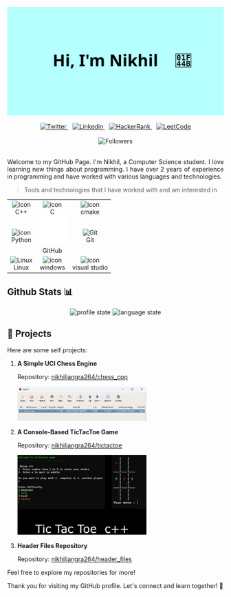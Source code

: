 ![👋 Hi there! I'm Nikhil](files/header.svg)

<div align="center">
	<a href="https://twitter.com/nikhiljangra264" style="margin-right: 10px;">
    	<img src="https://img.shields.io/badge/Twitter-%231DA1F2.svg?style=for-the-badge&logo=Twitter&logoColor=white" alt="Twitter">
	</a>
  	<a href="https://www.linkedin.com/in/nikhiljangra264/" style="margin-right: 10px;">
    	<img src="https://img.shields.io/badge/Linkedin-%231DA1F2.svg?style=for-the-badge&logo=Linkedin&logoColor=white" alt="Linkedin">
	</a>
  	<a href="https://www.hackerrank.com/profile/nikhiljangra264" style="margin-right: 10px;">
    	<img src="https://img.shields.io/badge/-Hackerrank-2EC866?style=for-the-badge&logo=HackerRank&logoColor=white" alt="HackerRank">
  	</a>
  	<a href="https://leetcode.com/nikhiljangra264">
    	<img src="https://img.shields.io/badge/-LeetCode-FFA116?style=for-the-badge&logo=LeetCode&logoColor=black" alt="LeetCode">
  	</a>
</div>

<br>

<div align="center">
  	<img src="https://img.shields.io/github/followers/nikhiljangra264.svg?style=social&label=Follow&maxAge=2592000" alt="Followers">
</div>

<br>

<p align="justify">
Welcome to my GitHub Page. I'm Nikhil, a Computer Science student. I love learning new things about programming. I have over 2 years of experience in programming and have worked with various languages and technologies.

> Tools and technologies that I have worked with and am interested in

<table style="width: 100%;">
	<tr>
	    <td align="center">
	        <img src="https://techstack-generator.vercel.app/cpp-icon.svg" alt="icon" width="65" height="65" /><br>
	        C++
	    </td>
		<td align="center">
	        <img src="https://skillicons.dev/icons?i=c" alt="icon" width="65" height="65" /><br>
	        C
	    </td>
		<td align="center">
        	<img src="https://skillicons.dev/icons?i=cmake" alt="icon" width="65" height="65" /><br>
        	cmake
    	</td>
	</tr>
	<tr>
    	<td align="center">
      		<img src="https://techstack-generator.vercel.app/python-icon.svg" alt="icon" width="65" height="65" /><br>
        	Python
    	</td>
	    <td align="center">
	        <img src="files/github-mark-white.svg" width="65" height="65" alt="GitHub" /><br>
	        GitHub
	    </td>
	    <td align="center">
	        <img src="https://skillicons.dev/icons?i=git" width="48" height="48" alt="Git" /><br>
	        Git
	    </td>
  	</tr>
	<tr>
	    <td align="center">
        	<img src="https://skillicons.dev/icons?i=linux" width="48" height="48" alt="Linux" /><br>
        	Linux
    	</td>
		<td align="center">
        	<img src="https://skillicons.dev/icons?i=windows" alt="icon" width="65" height="65" /><br>
        	windows
    	</td>
		<td align="center">
        	<img src="https://skillicons.dev/icons?i=visualstudio" alt="icon" width="65" height="65" /><br>
        	visual studio
    	</td>
  	</tr>
</table>


</p>

## Github Stats 📊

<div align="center">
    <img src="https://github-readme-stats.vercel.app/api?username=nikhiljangra264&theme=blue-green" alt="profile state">
    <img src="https://github-readme-stats.vercel.app/api/top-langs/?username=nikhiljangra264&theme=blue-green" alt="language state">
</div>

## 🌟 Projects

Here are some self projects:

1. **A Simple UCI Chess Engine**

   Repository: [nikhiljangra264/chess_cpp](https://github.com/nikhiljangra264/chess_cpp)

   <img src="files/chess_engine_elo.png" alt="UCI Chess Engine" width="300">

2. **A Console-Based TicTacToe Game**

	Repository: [nikhiljangra264/tictactoe](https://github.com/nikhiljangra264/tictactoe)
   
   <img src="files/console_cpp_tictactoe.png" alt="TicTacToe" width="300">

3. **Header Files Repository**

   Repository: [nikhiljangra264/header_files](https://github.com/nikhiljangra264/header_files)


Feel free to explore my repositories for more!

Thank you for visiting my GitHub profile. Let's connect and learn together! 🚀

<!---
NikhilWalker/NikhilWalker is a ✨ special ✨ repository because its `README.md` (this file) appears on your GitHub profile.
You can click the Preview link to take a look at your changes.
--->
